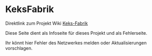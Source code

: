 # KeksFabrik

Direktlink zum Projekt Wiki [Keks-Fabrik](https://github.com/NoHoPeLess/KeksFabrik/wiki/Startseite)

Diese Seite dient als Infoseite für dieses Projekt und als Fehlerseite.

Ihr könnt hier Fehler des Netzwerkes melden oder Aktualisierungen vorschlagen.
